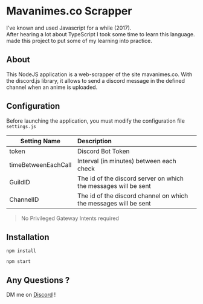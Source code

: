 # Mavanimes.co Scrapper

I've known and used Javascript for a while (2017). <br>
After hearing a lot about TypeScript I took some time to learn this language.<br>
made this project to put some of my learning into practice.

## About
This NodeJS application is a web-scrapper of the site mavanimes.co.
With the discord.js library, it allows to send a discord message in the defined channel when an anime is uploaded.

## Configuration
Before launching the application, you must modify the configuration file `settings.js`

| Setting Name        | Description                                                      |
|---------------------|:-----------------------------------------------------------------|
| token               | Discord Bot Token                                                |
| timeBetweenEachCall | Interval (in minutes) between each check                         |
| GuildID             | The id of the discord server on which the messages will be sent  |
| ChannelID           | The id of the discord channel on which the messages will be sent |
> No Privileged Gateway Intents required


## Installation
```shell
npm install
```
```shell
npm start
```

## Any Questions ?
DM me on [Discord](https://discord.com/users/429652389256232962) !